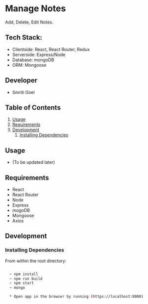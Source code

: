 # Manage Notes 

Add, Delete, Edit Notes.

## Tech Stack:

  * Clientside: React, React Router, Redux
  * Serverside: Express/Node
  * Database: mongoDB
  * ORM: Mongoose

## Developer

  - Smriti Goel

## Table of Contents

1. [Usage](#Usage)
1. [Requirements](#requirements)
1. [Development](#development)
    1. [Installing Dependencies](#installing-dependencies)

## Usage

- (To be updated later)


## Requirements

- React
- React Router
- Node 
- Express 
- mogoDB
- Mongoose
- Axios


## Development

### Installing Dependencies

From within the root directory:

```sh

  ~ npm install
  ~ npm run build
  ~ npm start
  ~ mongo

  * Open app in the browser by running (https://localhost:8000)
```

